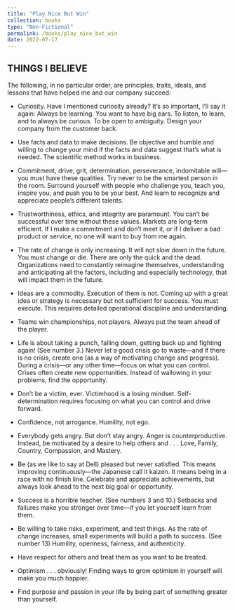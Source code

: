 ```yaml
---
title: "Play Nice But Win"
collection: books
type: "Non-Fictional"
permalink: /books/play_nice_but_win
date: 2022-07-17
---
```




## THINGS I BELIEVE 


The following, in no particular order, are principles, traits, ideals, and lessons that have helped me and our company succeed: 

- Curiosity. Have I mentioned curiosity already? It’s so important, I’ll say it again: Always be learning. You want to have big ears. To listen, to learn, and to always be curious. To be open to ambiguity. Design your company from the customer back.

- Use facts and data to make decisions. Be objective and humble and willing to change your mind if the facts and data suggest that’s what is needed. The scientific method works in business. 

- Commitment, drive, grit, determination, perseverance, indomitable will—you must have these qualities. Try never to be the smartest person in the room. Surround yourself with people who challenge you, teach you, inspire you, and push you to be your best. And learn to recognize and appreciate people’s different talents. 

- Trustworthiness, ethics, and integrity are paramount. You can’t be successful over time without these values. Markets are long-term efficient. If I make a commitment and don’t meet it, or if I deliver a bad product or service, no one will want to buy from me again. 


- The rate of change is only increasing. It will not slow down in the future. You must change or die. There are only the quick and the dead. Organizations need to constantly reimagine themselves, understanding and anticipating all the factors, including and especially technology, that will impact them in the future. 


- Ideas are a commodity. Execution of them is not. Coming up with a great idea or strategy is necessary but not sufficient for success. You must execute. This requires detailed operational discipline and understanding. 


- Teams win championships, not players. Always put the team ahead of the player.

- Life is about taking a punch, falling down, getting back up and fighting again! (See number 3.) Never let a good crisis go to waste—and if there is no crisis, create one (as a way of motivating change and progress). During a crisis—or any other time—focus on what you can control. Crises often create new opportunities. Instead of wallowing in your problems, find the opportunity. 

- Don’t be a victim, ever. Victimhood is a losing mindset. Self-determination requires focusing on what you can control and drive forward. 

- Confidence, not arrogance. Humility, not ego. 

- Everybody gets angry. But don’t stay angry. Anger is counterproductive. Instead, be motivated by a desire to help others and . . . Love, Family, Country, Compassion, and Mastery.

- Be (as we like to say at Dell) pleased but never satisfied. This means improving continuously—the Japanese call it kaizen. It means being in a race with no finish line. Celebrate and appreciate achievements, but always look ahead to the next big goal or opportunity. 

- Success is a horrible teacher. (See numbers 3 and 10.) Setbacks and failures make you stronger over time—if you let yourself learn from them. 

- Be willing to take risks, experiment, and test things. As the rate of change increases, small experiments will build a path to success. (See number 13) Humility, openness, fairness, and authenticity.

- Have respect for others and treat them as you want to be treated.

- Optimism . . . obviously! Finding ways to grow optimism in yourself will make you much happier. 

- Find purpose and passion in your life by being part of something greater than yourself.


